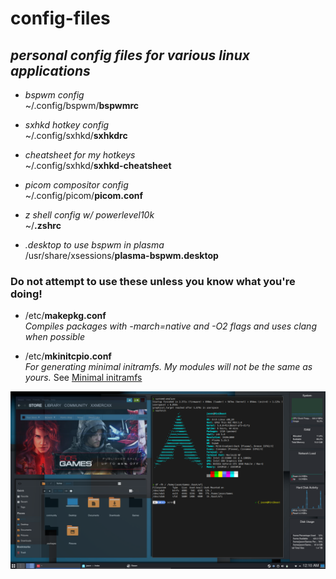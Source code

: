 # **config-files**
## *personal config files for various linux applications*

- *bspwm config*  
~/.config/bspwm/**bspwmrc**  
 
- *sxhkd hotkey config*  
~/.config/sxhkd/**sxhkdrc**

- *cheatsheet for my hotkeys*  
~/.config/sxhkd/**sxhkd-cheatsheet**

- *picom compositor config*  
~/.config/picom/**picom.conf**

- *z shell config w/ powerlevel10k*  
~/**.zshrc**

- *.desktop to use bspwm in plasma*  
/usr/share/xsessions/**plasma-bspwm.desktop**

### **<strong>Do not attempt to use these unless you know what you're doing!</strong>**

- /etc/**makepkg.conf**  
*Compiles packages with -march=native and -O2 flags and uses clang when possible*

- /etc/**mkinitcpio.conf**  
*For generating minimal initramfs. My modules will not be the same as yours.* 
See [Minimal initramfs](https://wiki.archlinux.org/index.php/Minimal_initramfs)

![desktop](desktop.png)
